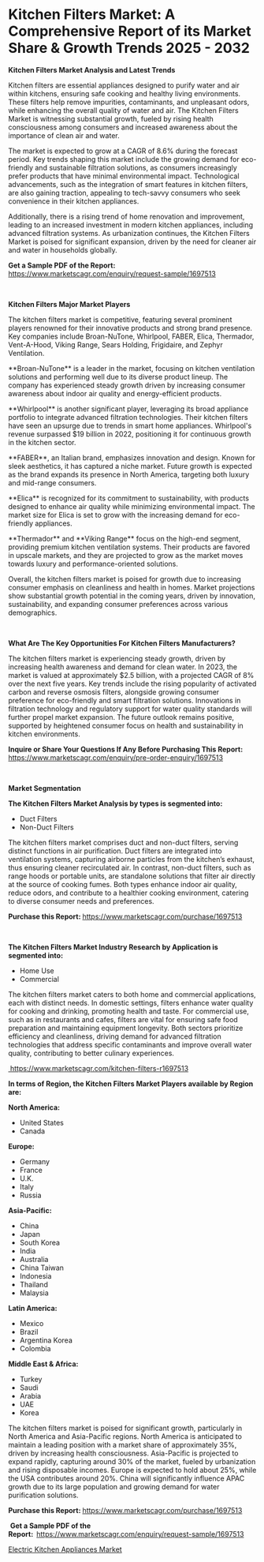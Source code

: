 <p><h1>Kitchen Filters Market: A Comprehensive Report of its Market Share & Growth Trends 2025 - 2032</h1></p><p><strong>Kitchen Filters Market Analysis and Latest Trends</strong></p>
<p><p>Kitchen filters are essential appliances designed to purify water and air within kitchens, ensuring safe cooking and healthy living environments. These filters help remove impurities, contaminants, and unpleasant odors, while enhancing the overall quality of water and air. The Kitchen Filters Market is witnessing substantial growth, fueled by rising health consciousness among consumers and increased awareness about the importance of clean air and water.</p><p>The market is expected to grow at a CAGR of 8.6% during the forecast period. Key trends shaping this market include the growing demand for eco-friendly and sustainable filtration solutions, as consumers increasingly prefer products that have minimal environmental impact. Technological advancements, such as the integration of smart features in kitchen filters, are also gaining traction, appealing to tech-savvy consumers who seek convenience in their kitchen appliances.</p><p>Additionally, there is a rising trend of home renovation and improvement, leading to an increased investment in modern kitchen appliances, including advanced filtration systems. As urbanization continues, the Kitchen Filters Market is poised for significant expansion, driven by the need for cleaner air and water in households globally.</p></p>
<p><strong>Get a Sample PDF of the Report:&nbsp;</strong> <a href="https://www.marketscagr.com/enquiry/request-sample/1697513?utm_campaign=2003&utm_medium=2&utm_source=Github&utm_content=ia&utm_term=06022025&utm_id=kitchen-filters">https://www.marketscagr.com/enquiry/request-sample/1697513</a></p>
<p>&nbsp;</p>
<p><strong>Kitchen Filters Major Market Players</strong></p>
<p><p>The kitchen filters market is competitive, featuring several prominent players renowned for their innovative products and strong brand presence. Key companies include Broan-NuTone, Whirlpool, FABER, Elica, Thermador, Vent-A-Hood, Viking Range, Sears Holding, Frigidaire, and Zephyr Ventilation.</p><p>**Broan-NuTone** is a leader in the market, focusing on kitchen ventilation solutions and performing well due to its diverse product lineup. The company has experienced steady growth driven by increasing consumer awareness about indoor air quality and energy-efficient products.</p><p>**Whirlpool** is another significant player, leveraging its broad appliance portfolio to integrate advanced filtration technologies. Their kitchen filters have seen an upsurge due to trends in smart home appliances. Whirlpool's revenue surpassed $19 billion in 2022, positioning it for continuous growth in the kitchen sector.</p><p>**FABER**, an Italian brand, emphasizes innovation and design. Known for sleek aesthetics, it has captured a niche market. Future growth is expected as the brand expands its presence in North America, targeting both luxury and mid-range consumers.</p><p>**Elica** is recognized for its commitment to sustainability, with products designed to enhance air quality while minimizing environmental impact. The market size for Elica is set to grow with the increasing demand for eco-friendly appliances.</p><p>**Thermador** and **Viking Range** focus on the high-end segment, providing premium kitchen ventilation systems. Their products are favored in upscale markets, and they are projected to grow as the market moves towards luxury and performance-oriented solutions.</p><p>Overall, the kitchen filters market is poised for growth due to increasing consumer emphasis on cleanliness and health in homes. Market projections show substantial growth potential in the coming years, driven by innovation, sustainability, and expanding consumer preferences across various demographics.</p></p>
<p>&nbsp;</p>
<p><strong>What Are The Key Opportunities For Kitchen Filters Manufacturers?</strong></p>
<p><p>The kitchen filters market is experiencing steady growth, driven by increasing health awareness and demand for clean water. In 2023, the market is valued at approximately $2.5 billion, with a projected CAGR of 8% over the next five years. Key trends include the rising popularity of activated carbon and reverse osmosis filters, alongside growing consumer preference for eco-friendly and smart filtration solutions. Innovations in filtration technology and regulatory support for water quality standards will further propel market expansion. The future outlook remains positive, supported by heightened consumer focus on health and sustainability in kitchen environments.</p></p>
<p><strong>Inquire or Share Your Questions If Any Before Purchasing This Report:</strong> <a href="https://www.marketscagr.com/enquiry/pre-order-enquiry/1697513?utm_campaign=2003&utm_medium=2&utm_source=Github&utm_content=ia&utm_term=06022025&utm_id=kitchen-filters">https://www.marketscagr.com/enquiry/pre-order-enquiry/1697513</a></p>
<p>&nbsp;</p>
<p><strong>Market Segmentation</strong></p>
<p><strong>The Kitchen Filters Market Analysis by types is segmented into:</strong></p>
<p><ul><li>Duct Filters</li><li>Non-Duct Filters</li></ul></p>
<p><p>The kitchen filters market comprises duct and non-duct filters, serving distinct functions in air purification. Duct filters are integrated into ventilation systems, capturing airborne particles from the kitchen’s exhaust, thus ensuring cleaner recirculated air. In contrast, non-duct filters, such as range hoods or portable units, are standalone solutions that filter air directly at the source of cooking fumes. Both types enhance indoor air quality, reduce odors, and contribute to a healthier cooking environment, catering to diverse consumer needs and preferences.</p></p>
<p><strong>Purchase this Report:&nbsp;</strong><a href="https://www.marketscagr.com/purchase/1697513?utm_campaign=2003&utm_medium=2&utm_source=Github&utm_content=ia&utm_term=06022025&utm_id=kitchen-filters">https://www.marketscagr.com/purchase/1697513</a></p>
<p>&nbsp;</p>
<p><strong>The Kitchen Filters Market Industry Research by Application is segmented into:</strong></p>
<p><ul><li>Home Use</li><li>Commercial</li></ul></p>
<p><p>The kitchen filters market caters to both home and commercial applications, each with distinct needs. In domestic settings, filters enhance water quality for cooking and drinking, promoting health and taste. For commercial use, such as in restaurants and cafes, filters are vital for ensuring safe food preparation and maintaining equipment longevity. Both sectors prioritize efficiency and cleanliness, driving demand for advanced filtration technologies that address specific contaminants and improve overall water quality, contributing to better culinary experiences.</p></p>
<p><a href="https://www.marketscagr.com/kitchen-filters-r1697513?utm_campaign=2003&utm_medium=2&utm_source=Github&utm_content=ia&utm_term=06022025&utm_id=kitchen-filters">&nbsp;https://www.marketscagr.com/kitchen-filters-r1697513</a></p>
<p><strong>In terms of Region, the Kitchen Filters Market Players available by Region are:</strong></p>
<p>
    <p> <strong> North America: </strong>
        <ul>
            <li>United States</li>
            <li>Canada</li>
        </ul>
        </p> 
    <p> <strong> Europe: </strong>
        <ul>
            <li>Germany</li>
            <li>France</li>
            <li>U.K.</li>
            <li>Italy</li>
            <li>Russia</li>
        </ul>
        </p> 
    <p> <strong> Asia-Pacific: </strong>
        <ul>
            <li>China</li>
            <li>Japan</li>
            <li>South Korea</li>
            <li>India</li>
            <li>Australia</li>
            <li>China Taiwan</li>
            <li>Indonesia</li>
            <li>Thailand</li>
            <li>Malaysia</li>
        </ul>
        </p> 
    <p> <strong> Latin America: </strong>
        <ul>
            <li>Mexico</li>
            <li>Brazil</li>
            <li>Argentina Korea</li>
            <li>Colombia</li>
        </ul>
        </p> 
    <p> <strong> Middle East & Africa: </strong>
        <ul>
            <li>Turkey</li>
            <li>Saudi</li>
            <li>Arabia</li>
            <li>UAE</li>
            <li>Korea</li>
        </ul>
    </p>
    </p>
<p><p>The kitchen filters market is poised for significant growth, particularly in North America and Asia-Pacific regions. North America is anticipated to maintain a leading position with a market share of approximately 35%, driven by increasing health consciousness. Asia-Pacific is projected to expand rapidly, capturing around 30% of the market, fueled by urbanization and rising disposable incomes. Europe is expected to hold about 25%, while the USA contributes around 20%. China will significantly influence APAC growth due to its large population and growing demand for water purification solutions.</p></p>
<p><strong>Purchase this Report: </strong><a href="https://www.marketscagr.com/purchase/1697513?utm_campaign=2003&utm_medium=2&utm_source=Github&utm_content=ia&utm_term=06022025&utm_id=kitchen-filters">https://www.marketscagr.com/purchase/1697513</a></p>
<p>&nbsp;<strong>Get a Sample PDF of the Report:&nbsp;&nbsp;</strong><a href="https://www.marketscagr.com/enquiry/request-sample/1697513?utm_campaign=2003&utm_medium=2&utm_source=Github&utm_content=ia&utm_term=06022025&utm_id=kitchen-filters">https://www.marketscagr.com/enquiry/request-sample/1697513</a></p>
<p><strong></strong></p>
<p><p><a href="https://github.com/mauripalmi/Market-Research-Report-List-6/blob/main/electric-kitchen-appliances-market.md?utm_campaign=2003&utm_medium=2&utm_source=Github&utm_content=ia&utm_term=06022025&utm_id=kitchen-filters">Electric Kitchen Appliances Market</a></p></p>